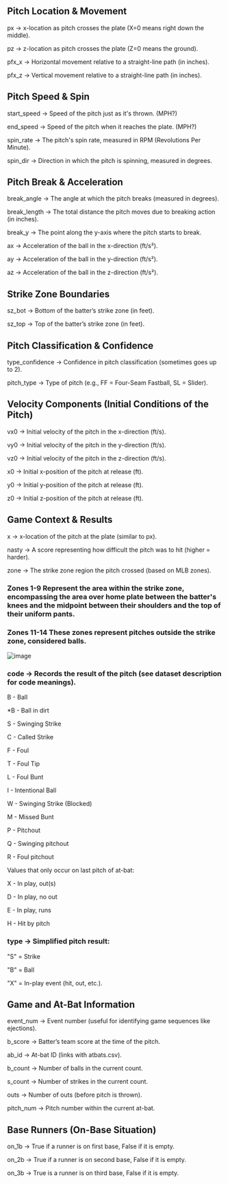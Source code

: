 ## Pitch Location & Movement

px → x-location as pitch crosses the plate (X=0 means right down the middle).

pz → z-location as pitch crosses the plate (Z=0 means the ground).

pfx_x → Horizontal movement relative to a straight-line path (in inches).

pfx_z → Vertical movement relative to a straight-line path (in inches).


## Pitch Speed & Spin

start_speed → Speed of the pitch just as it's thrown. (MPH?)

end_speed → Speed of the pitch when it reaches the plate. (MPH?)

spin_rate → The pitch's spin rate, measured in RPM (Revolutions Per Minute).

spin_dir → Direction in which the pitch is spinning, measured in degrees.


## Pitch Break & Acceleration

break_angle → The angle at which the pitch breaks (measured in degrees).

break_length → The total distance the pitch moves due to breaking action (in inches).

break_y → The point along the y-axis where the pitch starts to break.

ax → Acceleration of the ball in the x-direction (ft/s²).

ay → Acceleration of the ball in the y-direction (ft/s²).

az → Acceleration of the ball in the z-direction (ft/s²).


## Strike Zone Boundaries

sz_bot → Bottom of the batter’s strike zone (in feet).

sz_top → Top of the batter’s strike zone (in feet).


## Pitch Classification & Confidence

type_confidence → Confidence in pitch classification (sometimes goes up to 2).

pitch_type → Type of pitch (e.g., FF = Four-Seam Fastball, SL = Slider).


## Velocity Components (Initial Conditions of the Pitch)

vx0 → Initial velocity of the pitch in the x-direction (ft/s).

vy0 → Initial velocity of the pitch in the y-direction (ft/s).

vz0 → Initial velocity of the pitch in the z-direction (ft/s).

x0 → Initial x-position of the pitch at release (ft).

y0 → Initial y-position of the pitch at release (ft).

z0 → Initial z-position of the pitch at release (ft).


## Game Context & Results

x → x-location of the pitch at the plate (similar to px).

nasty → A score representing how difficult the pitch was to hit (higher = harder).

zone → The strike zone region the pitch crossed (based on MLB zones).

### Zones 1-9 Represent the area within the strike zone, encompassing the area over home plate between the batter's knees and the midpoint between their shoulders and the top of their uniform pants.

### Zones 11-14 These zones represent pitches outside the strike zone, considered balls.

![image](https://github.com/user-attachments/assets/ecfb2b0a-aeb6-48bf-8fb1-2ec30516d414)

### code → Records the result of the pitch (see dataset description for code meanings).

B - Ball

*B - Ball in dirt

S - Swinging Strike

C - Called Strike

F - Foul

T - Foul Tip

L - Foul Bunt

I - Intentional Ball

W - Swinging Strike (Blocked)

M - Missed Bunt

P - Pitchout

Q - Swinging pitchout

R - Foul pitchout

Values that only occur on last pitch of at-bat:

X - In play, out(s)

D - In play, no out

E - In play, runs

H - Hit by pitch

### type → Simplified pitch result:

"S" = Strike

"B" = Ball

"X" = In-play event (hit, out, etc.).


## Game and At-Bat Information

event_num → Event number (useful for identifying game sequences like ejections).

b_score → Batter’s team score at the time of the pitch.

ab_id → At-bat ID (links with atbats.csv).

b_count → Number of balls in the current count.

s_count → Number of strikes in the current count.

outs → Number of outs (before pitch is thrown).

pitch_num → Pitch number within the current at-bat.


## Base Runners (On-Base Situation)

on_1b → True if a runner is on first base, False if it is empty.

on_2b → True if a runner is on second base, False if it is empty.

on_3b → True is a runner is on third base, False if it is empty.
